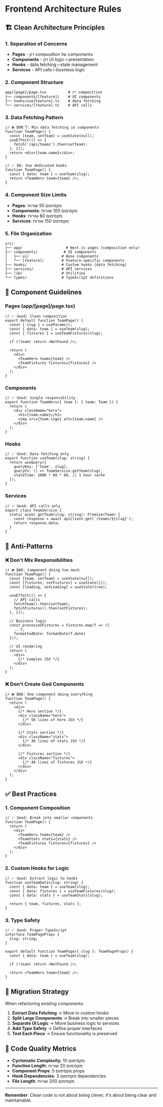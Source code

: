 # Frontend Architecture Rules

## 🏗️ Clean Architecture Principles

### 1. **Separation of Concerns**
- **Pages** - רק composition של components
- **Components** - רק UI logic ו-presentation
- **Hooks** - data fetching ו-state management
- **Services** - API calls ו-business logic

### 2. **Component Structure**
```
app/[page]/page.tsx          # רק composition
├── components/[feature]/    # UI components
├── hooks/use[Feature].ts    # data fetching
└── services/[feature].ts    # API calls
```

### 3. **Data Fetching Pattern**
```tsx
// ❌ DON'T: Mix data fetching in components
function TeamPage() {
  const [team, setTeam] = useState(null);
  useEffect(() => {
    fetch('/api/teams').then(setTeam);
  }, []);
  return <div>{team.name}</div>;
}

// ✅ DO: Use dedicated hooks
function TeamPage() {
  const { data: team } = useTeam(slug);
  return <TeamHero team={team} />;
}
```

### 4. **Component Size Limits**
- **Pages**: מקסימום 50 שורות
- **Components**: מקסימום 100 שורות
- **Hooks**: מקסימום 80 שורות
- **Services**: מקסימום 150 שורות

### 5. **File Organization**
```
src/
├── app/                    # Next.js pages (composition only)
├── components/            # UI components
│   ├── ui/               # Base components
│   └── [feature]/        # Feature-specific components
├── hooks/                # Custom hooks (data fetching)
├── services/             # API services
├── lib/                  # Utilities
└── types/                # TypeScript definitions
```

## 🎯 Component Guidelines

### Pages (app/[page]/page.tsx)
```tsx
// ✅ Good: Clean composition
export default function TeamPage() {
  const { slug } = useParams();
  const { data: team } = useTeam(slug);
  const { fixtures } = useTeamFixtures(slug);

  if (!team) return <NotFound />;

  return (
    <div>
      <TeamHero team={team} />
      <TeamFixtures fixtures={fixtures} />
    </div>
  );
}
```

### Components
```tsx
// ✅ Good: Single responsibility
export function TeamHero({ team }: { team: Team }) {
  return (
    <div className="hero">
      <h1>{team.name}</h1>
      <img src={team.logo} alt={team.name} />
    </div>
  );
}
```

### Hooks
```tsx
// ✅ Good: Data fetching only
export function useTeam(slug: string) {
  return useQuery({
    queryKey: ['team', slug],
    queryFn: () => TeamService.getTeam(slug),
    staleTime: 1000 * 60 * 60, // 1 hour cache
  });
}
```

### Services
```tsx
// ✅ Good: API calls only
export class TeamService {
  static async getTeam(slug: string): Promise<Team> {
    const response = await apiClient.get(`/teams/${slug}`);
    return response.data;
  }
}
```

## 🚫 Anti-Patterns

### ❌ Don't Mix Responsibilities
```tsx
// ❌ BAD: Component doing too much
function TeamPage() {
  const [team, setTeam] = useState(null);
  const [fixtures, setFixtures] = useState([]);
  const [loading, setLoading] = useState(true);
  
  useEffect(() => {
    // API calls
    fetchTeam().then(setTeam);
    fetchFixtures().then(setFixtures);
  }, []);
  
  // Business logic
  const processedFixtures = fixtures.map(f => ({
    ...f,
    formattedDate: formatDate(f.date)
  }));
  
  // UI rendering
  return (
    <div>
      {/* Complex JSX */}
    </div>
  );
}
```

### ❌ Don't Create God Components
```tsx
// ❌ BAD: One component doing everything
function TeamPage() {
  return (
    <div>
      {/* Hero section */}
      <div className="hero">
        {/* 50 lines of hero JSX */}
      </div>
      
      {/* Stats section */}
      <div className="stats">
        {/* 30 lines of stats JSX */}
      </div>
      
      {/* Fixtures section */}
      <div className="fixtures">
        {/* 40 lines of fixtures JSX */}
      </div>
    </div>
  );
}
```

## ✅ Best Practices

### 1. **Component Composition**
```tsx
// ✅ Good: Break into smaller components
function TeamPage() {
  return (
    <div>
      <TeamHero team={team} />
      <TeamStats stats={stats} />
      <TeamFixtures fixtures={fixtures} />
    </div>
  );
}
```

### 2. **Custom Hooks for Logic**
```tsx
// ✅ Good: Extract logic to hooks
function useTeamData(slug: string) {
  const { data: team } = useTeam(slug);
  const { data: fixtures } = useTeamFixtures(slug);
  const { data: stats } = useTeamStats(slug);
  
  return { team, fixtures, stats };
}
```

### 3. **Type Safety**
```tsx
// ✅ Good: Proper TypeScript
interface TeamPageProps {
  slug: string;
}

export default function TeamPage({ slug }: TeamPageProps) {
  const { data: team } = useTeam(slug);
  
  if (!team) return <NotFound />;
  
  return <TeamHero team={team} />;
}
```

## 🔄 Migration Strategy

When refactoring existing components:

1. **Extract Data Fetching** → Move to custom hooks
2. **Split Large Components** → Break into smaller pieces
3. **Separate UI Logic** → Move business logic to services
4. **Add Type Safety** → Define proper interfaces
5. **Test Each Piece** → Ensure functionality is preserved

## 📏 Code Quality Metrics

- **Cyclomatic Complexity**: מקסימום 10
- **Function Length**: מקסימום 20 שורות
- **Component Props**: מקסימום 5 props
- **Hook Dependencies**: מקסימום 3 dependencies
- **File Length**: מקסימום 200 שורות

---

**Remember**: Clean code is not about being clever, it's about being clear and maintainable.
